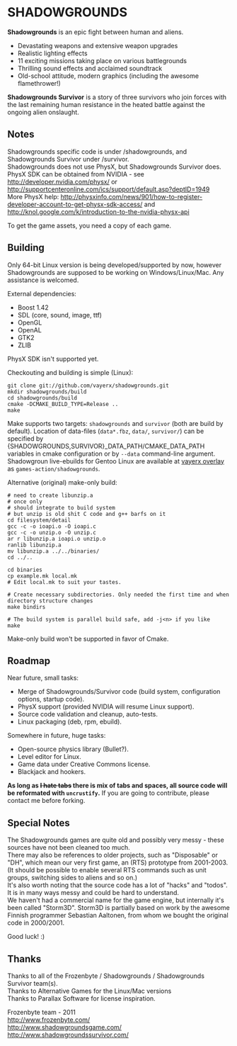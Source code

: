 SHADOWGROUNDS
=============

**Shadowgrounds** is an epic fight between human and aliens.

* Devastating weapons and extensive weapon upgrades
* Realistic lighting effects
* 11 exciting missions taking place on various battlegrounds
* Thrilling sound effects and acclaimed soundtrack
* Old-school attitude, modern graphics (including the awesome flamethrower!)

**Shadowgrounds Survivor** is a story of three survivors who join forces with the last remaining human resistance in the heated battle against the ongoing alien onslaught.


Notes
-----

Shadowgrounds specific code is under /shadowgrounds, and Shadowgrounds Survivor under /survivor.<br/>
Shadowgrounds does not use PhysX, but Shadowgrounds Survivor does.<br/>
PhysX SDK can be obtained from NVIDIA - see http://developer.nvidia.com/physx/ or
http://supportcenteronline.com/ics/support/default.asp?deptID=1949<br/>
More PhysX help: http://physxinfo.com/news/901/how-to-register-developer-account-to-get-physx-sdk-access/
and http://knol.google.com/k/introduction-to-the-nvidia-physx-api<br/>

To get the game assets, you need a copy of each game.


Building
--------

Only 64-bit Linux version is being developed/supported by now, however Shadowgrounds are supposed to be working on Windows/Linux/Mac. Any assistance is welcomed.

External dependencies:

* Boost 1.42
* SDL (core, sound, image, ttf)
* OpenGL
* OpenAL
* GTK2
* ZLIB

PhysX SDK isn't supported yet.

Checkouting and building is simple (Linux):

    git clone git://github.com/vayerx/shadowgrounds.git
    mkdir shadowgrounds/build
    cd shadowgrounds/build
    cmake -DCMAKE_BUILD_TYPE=Release ..
    make

Make supports two targets: `shadowgrounds` and `survivor` (both are build by default).
Location of data-files (`data*.fbz`, `data/`, `survivor/`) can be specified by {SHADOWGROUNDS,SURVIVOR}\_DATA\_PATH/CMAKE\_DATA\_PATH variables in cmake configuration or by `--data` command-line argument.
Shadowgroun live-ebuilds for Gentoo Linux are available at [vayerx overlay](http://github.com/vayerx/vayerx-gentoo/) as `games-action/shadowgrounds`.

Alternative (original) make-only build:

    # need to create libunzip.a
    # once only
    # should integrate to build system
    # but unzip is old shit C code and g++ barfs on it
    cd filesystem/detail
    gcc -c -o ioapi.o -O ioapi.c
    gcc -c -o unzip.o -O unzip.c
    ar r libunzip.a ioapi.o unzip.o
    ranlib libunzip.a
    mv libunzip.a ../../binaries/
    cd ../..

    cd binaries
    cp example.mk local.mk
    # Edit local.mk to suit your tastes.

    # Create necessary subdirectories. Only needed the first time and when directory structure changes
    make bindirs

    # The build system is parallel build safe, add -j<n> if you like
    make


Make-only build won't be supported in favor of Cmake.


Roadmap
-------

Near future, small tasks:

* Merge of Shadowgrounds/Survivor code (build system, configuration options, startup code).
* PhysX support (provided NVIDIA will resume Linux support).
* Source code validation and cleanup, auto-tests.
* Linux packaging (deb, rpm, ebuild).

Somewhere in future, huge tasks:

* Open-source physics library (Bullet?).
* Level editor for Linux.
* Game data under Creative Commons license.
* Blackjack and hookers.

**As long as <strike>I hate tabs</strike> there is mix of tabs and spaces, all source code will be reformated with `uncrustify`.** If you are going to contribute, please contact me before forking.


Special Notes
-------------

The Shadowgrounds games are quite old and possibly very messy - these sources have not been cleaned too much.<br/>
There may also be references to older projects, such as "Disposable" or "DH", which mean our very first game,
an (RTS) prototype from 2001-2003. (It should be possible to enable several RTS commands such as unit groups,
switching sides to aliens and so on.)<br/>
It's also worth noting that the source code has a lot of "hacks" and "todos". It is in many ways messy and
could be hard to understand.<br/>
We haven't had a commercial name for the game engine, but internally it's been called "Storm3D". Storm3D is
partially based on work by the awesome Finnish programmer Sebastian Aaltonen, from whom we bought the original
code in 2000/2001.

Good luck! :)


Thanks
------

Thanks to all of the Frozenbyte / Shadowgrounds / Shadowgrounds Survivor team(s).<br/>
Thanks to Alternative Games for the Linux/Mac versions<br/>
Thanks to Parallax Software for license inspiration.<br/>

Frozenbyte team - 2011<br/>
http://www.frozenbyte.com/<br/>
http://www.shadowgroundsgame.com/<br/>
http://www.shadowgroundssurvivor.com/

